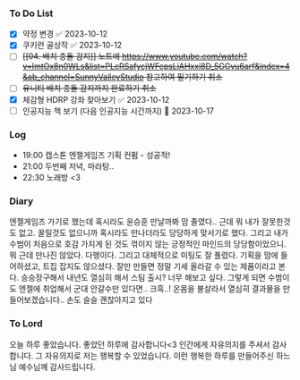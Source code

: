 ### To Do List
- [x] 약정 변경 ✅ 2023-10-12
- [x] 쿠키런 골상작 ✅ 2023-10-12
- [ ] ~~[[04. 배치 충돌 감지]] 노트에 https://www.youtube.com/watch?v=ImtOx8n0WLs&list=PLcRSafycjWFepsLiAHxxi8D_5GGvu6arf&index=4&ab_channel=SunnyValleyStudio 참고하여 필기하기 취소~~ 
- [ ] ~~유니티 배치 충돌 감지까지 완료하기 취소~~ 
- [x] 체감형 HDRP 강좌 찾아보기 ✅ 2023-10-12
- [ ] 인공지능 책 보기 (다음 인공지능 시간까지) 📅 2023-10-17 
### Log
- 19:00 캡스톤 엔젤게임즈 기획 컨펌 - 성공적!
- 21:00 두번째 저녁, 마라탕..
- 22:30 노래방 <3
### Diary
엔젤게임즈 가기로 했는데 혹시라도 윤승훈 만날까봐 맘 졸였다..
근데 뭐 내가 잘못한것도 없고. 꿀릴것도 없으니까 혹시라도 만나더라도 당당하게 맞서기로 했다.
그리고 내가 수범이 처음으로 호감 가지게 된 것도 꺾이지 않는 긍정적인 마인드의 당당함이었으니.
뭐 근데 만나진 않았다. 다행이다.
그리고 대체적으로 미팅도 잘 풀렸다. 기획을 맘에 들어하셨고, 트집 잡지도 않으셨다.
잘만 만들면 정말 기세 올라갈 수 있는 제품이라고 본다.
승승장구해서 내년도 열심히 해서 스팀 출시? 너무 해보고 싶다. 그렇게 되면 수범이도 엔젤에 취업해서 군대 안갈수만 있다면.. 크흑..! 온몸을 불살라서 열심히 결과물을 만들어보겠습니다..
손도 슬슬 괜찮아지고 있다
### To Lord
오늘 하루 좋았습니다.
좋았던 하루에 감사합니다<3
인간에게 자유의지를 주셔서 감사합니다.
그 자유의지로 저는 행복할 수 있었습니다.
이런 행복한 하루를 만들어주신 하느님 예수님께 감사드립니다.